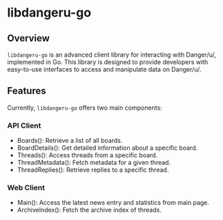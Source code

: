 # libdangeru-go

## Overview
`libdangeru-go` is an advanced client library for interacting with Danger/u/, implemented in Go. This library is designed to provide developers with easy-to-use interfaces to access and manipulate data on Danger/u/.

## Features
Currently, `libdangeru-go` offers two main components:

### API Client
- Boards(): Retrieve a list of all boards.
- BoardDetails(): Get detailed information about a specific board.
- Threads(): Access threads from a specific board.
- ThreadMetadata(): Fetch metadata for a given thread.
- ThreadReplies(): Retrieve replies to a specific thread.

### Web Client
- Main(): Access the latest news entry and statistics from main page.
- ArchiveIndex(): Fetch the archive index of threads.